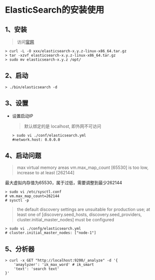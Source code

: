# ElasticSearch的安装使用

## 1、安装

> 访问<a href=' https://www.elastic.co/guide/en/elasticsearch/reference/current/index.html'>官网</a>

```shell
> curl -L -O xxx/elasticsearch-x.y.z-linux-x86_64.tar.gz
> tar -xzvf elasticsearch-x.y.z-linux-x86_64.tar.gz
> sudo mv elasticsearch-x.y.z /opt/
```



## 2、启动

```shell
> ./bin/elasticsearch -d
```



## 3、设置

- 设置启动IP

  > 默认绑定的是 localhost, 即外网不可访问

  ```shell
  > sudo vi ./conf/elasticsearch.yml
  #network.host: 0.0.0.0
  ```

  



## 4、启动问题

>  max virtual memory areas vm.max_map_count [65530] is too low, increase to at least [262144]

最大虚拟内存值为65530，属于过低，需要调整到最少262144

```shell
> sudo vi /etc/sysctl.conf
# vm.max_map_count=262144
# sysctl -p
```



> the default discovery settings are unsuitable for production use; at least one of [discovery.seed_hosts, discovery.seed_providers, cluster.initial_master_nodes] must be configured

```shell
> sudo vi ./confg/elasticsearch.yml
# cluster.initial_master_nodes: ["node-1"]
```



## 5、分析器

```shell
> curl -x GET "http://localhost:9200/_analyze" -d '{
	'anaylyzer': 'ik_max_word' # ik_smart
	'text': 'search text'
}'
```

